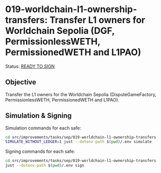 # 019-worldchain-l1-ownership-transfers: Transfer L1 owners for Worldchain Sepolia (DGF, PermissionlessWETH, PermissionedWETH and L1PAO)

Status: [READY TO SIGN]()

## Objective

Transfer the L1 owners for the Worldchain Sepolia (DisputeGameFactory, PermissionlessWETH, PermissionedWETH and L1PAO).

## Simulation & Signing

Simulation commands for each safe:
```bash
cd src/improvements/tasks/sep/019-worldchain-l1-ownership-transfers
SIMULATE_WITHOUT_LEDGER=1 just --dotenv-path $(pwd)/.env simulate
```

Signing commands for each safe:
```bash
cd src/improvements/tasks/sep/019-worldchain-l1-ownership-transfers
just --dotenv-path $(pwd)/.env sign
```
